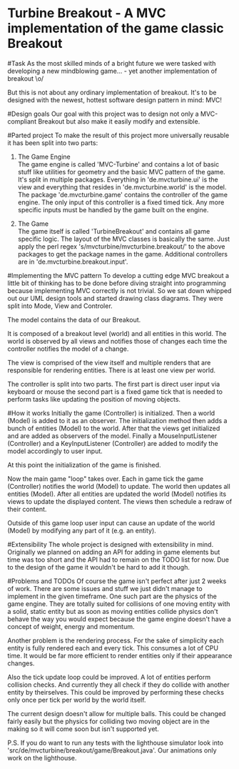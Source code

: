 Turbine Breakout - A MVC implementation of the game classic Breakout
====================================================================

#Task
As the most skilled minds of a bright future we were tasked with developing a new mindblowing game... - yet another implementation of breakout \o/

But this is not about any ordinary implementation of breakout. It's to be designed with the newest, hottest software design pattern in mind: MVC!


#Design goals
Our goal with this project was to design not only a MVC-compliant Breakout but also make it easily modify and extensible.


#Parted project
To make the result of this project more universally reusable it has been split into two parts:

1. The Game Engine  
   The game engine is called 'MVC-Turbine' and contains a lot of basic stuff like utilities for geometry and the basic MVC pattern of the game. It's split in multiple packages. Everything in 'de.mvcturbine.ui' is the view and everything that resides in 'de.mvcturbine.world' is the model. The package 'de.mvcturbine.game' contains the controller of the game engine. The only input of this controller is a fixed timed tick. Any more specific inputs must be handled by the game built on the engine.

2. The Game  
   The game itself is called 'TurbineBreakout' and contains all game specific logic. The layout of the MVC classes is basically the same. Just apply the perl regex 's/mvcturbine/mvcturbine.breakout/' to the above packages to get the package names in the game. Additional controllers are in 'de.mvcturbine.breakout.input'.


#Implementing the MVC pattern
To develop a cutting edge MVC breakout a little bit of thinking has to be done before diving straight into programming because implementing MVC correctly is not trivial. So we sat down whipped out our UML design tools and started drawing class diagrams. They were split into Mode, View and Controler.

The model contains the data of our Breakout.

It is composed of a breakout level (world) and all entities in this world. The world is observed by all views and notifies those of changes each time the controller notifies the model of a change.

The view is comprised of the view itself and multiple renders that are responsible for rendering entities. There is at least one view per world.

The controller is split into two parts. The first part is direct user input via keyboard or mouse the second part is a fixed game tick that is needed to perform tasks like updating the position of moving objects.

#How it works
Initially the game (Controller) is initialized. Then a world (Model) is added to it as an observer. The initialization method then adds a bunch of entities (Model) to the world. After that the views get initialized and are added as observers of the model. Finally a MouseInputListener (Controller) and a KeyInputListener (Controller) are added to modify the model accordingly to user input.

At this point the initialization of the game is finished.

Now the main game "loop" takes over. Each in game tick the game (Controller) notifies the world (Model) to update. The world then updates all entities (Model). After all entities are updated the world (Model) notifies its views to update the displayed content. The views then schedule a redraw of their content.

Outside of this game loop user input can cause an update of the world (Model) by modifying any part of it (e.g. an entity).

#Extensibility
The whole project is designed with extensibility in mind.
Originally we planned on adding an API for adding in game elements but time was too short and the API had to remain on the TODO list for now. Due to the design of the game it wouldn't be hard to add it though.

#Problems and TODOs
Of course the game isn't perfect after just 2 weeks of work. There are some issues and stuff we just didn't manage to implement in the given timeframe.
One such part are the physics of the game engine.
They are totally suited for collisions of one moving entity with a solid, static entity but as soon as moving entities collide physics don't behave the way you would expect because the game engine doesn't have a concept of weight, energy and momentum.

Another problem is the rendering process. For the sake of simplicity each entity is fully rendered each and every tick. This consumes a lot of CPU time. It would be far more efficient to render entities only if their appearance changes.

Also the tick update loop could be improved. A lot of entities perform collision checks. And currently they all check if they do collide with another entity by theirselves. This could be improved by performing these checks only once per tick per world by the world itself.

The current design doesn't allow for multiple balls. This could be changed fairly easily but the physics for colliding two moving object are in the making so it will come soon but isn't supported yet.

P.S. If you do want to run any tests with the lighthouse simulator look into 'src/de/mvcturbine/breakout/game/Breakout.java'. Our animations only work on the lighthouse.
